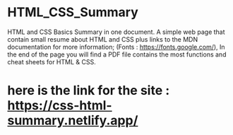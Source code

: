# HTML_CSS_Summary

HTML and CSS Basics Summary in one document.
A simple web page that contain small resume about HTML and CSS plus links to the MDN documentation for more information;
 (Fonts : https://fonts.google.com/),
In the end of the page you will find a PDF file contains the most functions and cheat sheets for HTML & CSS.



# here is the link for the site :  https://css-html-summary.netlify.app/
